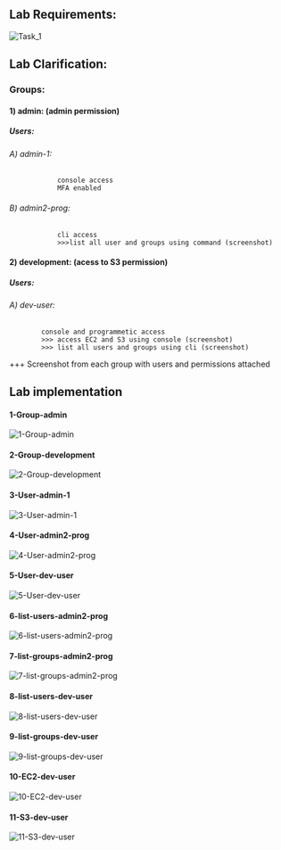 ## Lab Requirements:
![Task_1](https://github.com/abd0Samy/Sprints_Tasks/assets/26736512/844cf67d-e2cc-468d-b488-28b5ed73778a)
## Lab Clarification:
### Groups:
#### 	1) admin: (admin permission)
##### 		Users:
###### 			A) admin-1:
				console access
				MFA enabled
###### 			B) admin2-prog:
				cli access
				>>>list all user and groups using command (screenshot)
#### 	2) development: (acess to S3 permission)
##### 		Users:
###### 	 		A) dev-user:
			console and programmetic access
			>>> access EC2 and S3 using console (screenshot)
			>>> list all users and groups using cli (screenshot)

+++ Screenshot from each group with users and permissions attached

## Lab implementation 
#### 1-Group-admin
![1-Group-admin](https://github.com/abd0Samy/Sprints_Tasks/assets/26736512/33b3e16d-3cab-4fa5-8904-76f3e583ab3c)
#### 2-Group-development
![2-Group-development](https://github.com/abd0Samy/Sprints_Tasks/assets/26736512/9f83ffa8-8dd2-4924-b318-ad06638169a7)
#### 3-User-admin-1
![3-User-admin-1](https://github.com/abd0Samy/Sprints_Tasks/assets/26736512/72671273-5df4-497f-9855-2041613e00b9)
#### 4-User-admin2-prog
![4-User-admin2-prog](https://github.com/abd0Samy/Sprints_Tasks/assets/26736512/17d46452-5926-4b49-8525-acdc4c1cd2cb)
#### 5-User-dev-user
![5-User-dev-user](https://github.com/abd0Samy/Sprints_Tasks/assets/26736512/5ae5319a-2d25-4f70-8986-32f7001dd91d)
#### 6-list-users-admin2-prog
![6-list-users-admin2-prog](https://github.com/abd0Samy/Sprints_Tasks/assets/26736512/917b8dae-ef9d-4887-a184-f3a6cb6adc80)
#### 7-list-groups-admin2-prog
![7-list-groups-admin2-prog](https://github.com/abd0Samy/Sprints_Tasks/assets/26736512/2c9e7867-8fef-405a-a673-65ad0a9dea3e)
#### 8-list-users-dev-user
![8-list-users-dev-user](https://github.com/abd0Samy/Sprints_Tasks/assets/26736512/9730865d-e4ec-41ba-801e-7f1ea49e0de2)
#### 9-list-groups-dev-user
![9-list-groups-dev-user](https://github.com/abd0Samy/Sprints_Tasks/assets/26736512/e4f9af59-fdc7-4697-833a-eee0783a87b8)
#### 10-EC2-dev-user
![10-EC2-dev-user](https://github.com/abd0Samy/Sprints_Tasks/assets/26736512/3c22c69b-3d03-4806-9470-850492e7748d)
#### 11-S3-dev-user
![11-S3-dev-user](https://github.com/abd0Samy/Sprints_Tasks/assets/26736512/31e8c9b5-da6a-4bd1-95e3-01647ecd0ed3)
